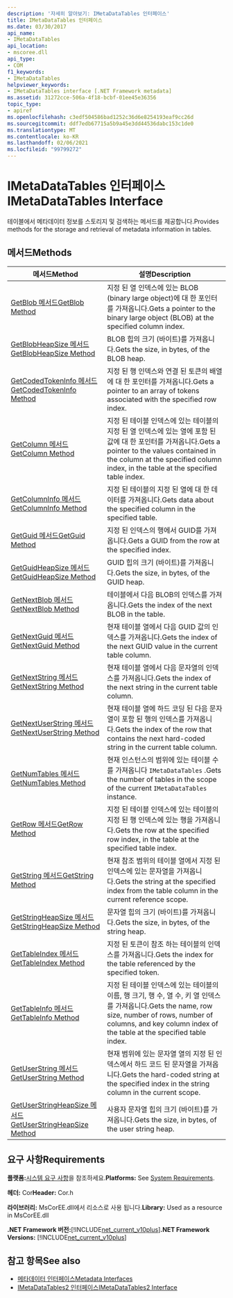 ```yaml
---
description: '자세히 알아보기: IMetaDataTables 인터페이스'
title: IMetaDataTables 인터페이스
ms.date: 03/30/2017
api_name:
- IMetaDataTables
api_location:
- mscoree.dll
api_type:
- COM
f1_keywords:
- IMetaDataTables
helpviewer_keywords:
- IMetaDataTables interface [.NET Framework metadata]
ms.assetid: 31272cce-506a-4f18-bcbf-01ee45e36356
topic_type:
- apiref
ms.openlocfilehash: c3edf504586bad1252c36d6e8254193eaf9cc26d
ms.sourcegitcommit: ddf7edb67715a5b9a45e3dd44536dabc153c1de0
ms.translationtype: MT
ms.contentlocale: ko-KR
ms.lasthandoff: 02/06/2021
ms.locfileid: "99799272"
---
```

# <a name="imetadatatables-interface"></a><span data-ttu-id="411ff-103">IMetaDataTables 인터페이스</span><span class="sxs-lookup"><span data-stu-id="411ff-103">IMetaDataTables Interface</span></span>

<span data-ttu-id="411ff-104">테이블에서 메타데이터 정보를 스토리지 및 검색하는 메서드를 제공합니다.</span><span class="sxs-lookup"><span data-stu-id="411ff-104">Provides methods for the storage and retrieval of metadata information in tables.</span></span>  
  
## <a name="methods"></a><span data-ttu-id="411ff-105">메서드</span><span class="sxs-lookup"><span data-stu-id="411ff-105">Methods</span></span>  
  
|<span data-ttu-id="411ff-106">메서드</span><span class="sxs-lookup"><span data-stu-id="411ff-106">Method</span></span>|<span data-ttu-id="411ff-107">설명</span><span class="sxs-lookup"><span data-stu-id="411ff-107">Description</span></span>|  
|------------|-----------------|  
|[<span data-ttu-id="411ff-108">GetBlob 메서드</span><span class="sxs-lookup"><span data-stu-id="411ff-108">GetBlob Method</span></span>](imetadatatables-getblob-method.md)|<span data-ttu-id="411ff-109">지정 된 열 인덱스에 있는 BLOB (binary large object)에 대 한 포인터를 가져옵니다.</span><span class="sxs-lookup"><span data-stu-id="411ff-109">Gets a pointer to the binary large object (BLOB) at the specified column index.</span></span>|  
|[<span data-ttu-id="411ff-110">GetBlobHeapSize 메서드</span><span class="sxs-lookup"><span data-stu-id="411ff-110">GetBlobHeapSize Method</span></span>](imetadatatables-getblobheapsize-method.md)|<span data-ttu-id="411ff-111">BLOB 힙의 크기 (바이트)를 가져옵니다.</span><span class="sxs-lookup"><span data-stu-id="411ff-111">Gets the size, in bytes, of the BLOB heap.</span></span>|  
|[<span data-ttu-id="411ff-112">GetCodedTokenInfo 메서드</span><span class="sxs-lookup"><span data-stu-id="411ff-112">GetCodedTokenInfo Method</span></span>](imetadatatables-getcodedtokeninfo-method.md)|<span data-ttu-id="411ff-113">지정 된 행 인덱스와 연결 된 토큰의 배열에 대 한 포인터를 가져옵니다.</span><span class="sxs-lookup"><span data-stu-id="411ff-113">Gets a pointer to an array of tokens associated with the specified row index.</span></span>|  
|[<span data-ttu-id="411ff-114">GetColumn 메서드</span><span class="sxs-lookup"><span data-stu-id="411ff-114">GetColumn Method</span></span>](imetadatatables-getcolumn-method.md)|<span data-ttu-id="411ff-115">지정 된 테이블 인덱스에 있는 테이블의 지정 된 열 인덱스에 있는 열에 포함 된 값에 대 한 포인터를 가져옵니다.</span><span class="sxs-lookup"><span data-stu-id="411ff-115">Gets a pointer to the values contained in the column at the specified column index, in the table at the specified table index.</span></span>|  
|[<span data-ttu-id="411ff-116">GetColumnInfo 메서드</span><span class="sxs-lookup"><span data-stu-id="411ff-116">GetColumnInfo Method</span></span>](imetadatatables-getcolumninfo-method.md)|<span data-ttu-id="411ff-117">지정 된 테이블의 지정 된 열에 대 한 데이터를 가져옵니다.</span><span class="sxs-lookup"><span data-stu-id="411ff-117">Gets data about the specified column in the specified table.</span></span>|  
|[<span data-ttu-id="411ff-118">GetGuid 메서드</span><span class="sxs-lookup"><span data-stu-id="411ff-118">GetGuid Method</span></span>](imetadatatables-getguid-method.md)|<span data-ttu-id="411ff-119">지정 된 인덱스의 행에서 GUID를 가져옵니다.</span><span class="sxs-lookup"><span data-stu-id="411ff-119">Gets a GUID from the row at the specified index.</span></span>|  
|[<span data-ttu-id="411ff-120">GetGuidHeapSize 메서드</span><span class="sxs-lookup"><span data-stu-id="411ff-120">GetGuidHeapSize Method</span></span>](imetadatatables-getguidheapsize-method.md)|<span data-ttu-id="411ff-121">GUID 힙의 크기 (바이트)를 가져옵니다.</span><span class="sxs-lookup"><span data-stu-id="411ff-121">Gets the size, in bytes, of the GUID heap.</span></span>|  
|[<span data-ttu-id="411ff-122">GetNextBlob 메서드</span><span class="sxs-lookup"><span data-stu-id="411ff-122">GetNextBlob Method</span></span>](imetadatatables-getnextblob-method.md)|<span data-ttu-id="411ff-123">테이블에서 다음 BLOB의 인덱스를 가져옵니다.</span><span class="sxs-lookup"><span data-stu-id="411ff-123">Gets the index of the next BLOB in the table.</span></span>|  
|[<span data-ttu-id="411ff-124">GetNextGuid 메서드</span><span class="sxs-lookup"><span data-stu-id="411ff-124">GetNextGuid Method</span></span>](imetadatatables-getnextguid-method.md)|<span data-ttu-id="411ff-125">현재 테이블 열에서 다음 GUID 값의 인덱스를 가져옵니다.</span><span class="sxs-lookup"><span data-stu-id="411ff-125">Gets the index of the next GUID value in the current table column.</span></span>|  
|[<span data-ttu-id="411ff-126">GetNextString 메서드</span><span class="sxs-lookup"><span data-stu-id="411ff-126">GetNextString Method</span></span>](imetadatatables-getnextstring-method.md)|<span data-ttu-id="411ff-127">현재 테이블 열에서 다음 문자열의 인덱스를 가져옵니다.</span><span class="sxs-lookup"><span data-stu-id="411ff-127">Gets the index of the next string in the current table column.</span></span>|  
|[<span data-ttu-id="411ff-128">GetNextUserString 메서드</span><span class="sxs-lookup"><span data-stu-id="411ff-128">GetNextUserString Method</span></span>](imetadatatables-getnextuserstring-method.md)|<span data-ttu-id="411ff-129">현재 테이블 열에 하드 코딩 된 다음 문자열이 포함 된 행의 인덱스를 가져옵니다.</span><span class="sxs-lookup"><span data-stu-id="411ff-129">Gets the index of the row that contains the next hard-coded string in the current table column.</span></span>|  
|[<span data-ttu-id="411ff-130">GetNumTables 메서드</span><span class="sxs-lookup"><span data-stu-id="411ff-130">GetNumTables Method</span></span>](imetadatatables-getnumtables-method.md)|<span data-ttu-id="411ff-131">현재 인스턴스의 범위에 있는 테이블 수를 가져옵니다 `IMetaDataTables` .</span><span class="sxs-lookup"><span data-stu-id="411ff-131">Gets the number of tables in the scope of the current `IMetaDataTables` instance.</span></span>|  
|[<span data-ttu-id="411ff-132">GetRow 메서드</span><span class="sxs-lookup"><span data-stu-id="411ff-132">GetRow Method</span></span>](imetadatatables-getrow-method.md)|<span data-ttu-id="411ff-133">지정 된 테이블 인덱스에 있는 테이블의 지정 된 행 인덱스에 있는 행을 가져옵니다.</span><span class="sxs-lookup"><span data-stu-id="411ff-133">Gets the row at the specified row index, in the table at the specified table index.</span></span>|  
|[<span data-ttu-id="411ff-134">GetString 메서드</span><span class="sxs-lookup"><span data-stu-id="411ff-134">GetString Method</span></span>](imetadatatables-getstring-method.md)|<span data-ttu-id="411ff-135">현재 참조 범위의 테이블 열에서 지정 된 인덱스에 있는 문자열을 가져옵니다.</span><span class="sxs-lookup"><span data-stu-id="411ff-135">Gets the string at the specified index from the table column in the current reference scope.</span></span>|  
|[<span data-ttu-id="411ff-136">GetStringHeapSize 메서드</span><span class="sxs-lookup"><span data-stu-id="411ff-136">GetStringHeapSize Method</span></span>](imetadatatables-getstringheapsize-method.md)|<span data-ttu-id="411ff-137">문자열 힙의 크기 (바이트)를 가져옵니다.</span><span class="sxs-lookup"><span data-stu-id="411ff-137">Gets the size, in bytes, of the string heap.</span></span>|  
|[<span data-ttu-id="411ff-138">GetTableIndex 메서드</span><span class="sxs-lookup"><span data-stu-id="411ff-138">GetTableIndex Method</span></span>](imetadatatables-gettableindex-method.md)|<span data-ttu-id="411ff-139">지정 된 토큰이 참조 하는 테이블의 인덱스를 가져옵니다.</span><span class="sxs-lookup"><span data-stu-id="411ff-139">Gets the index for the table referenced by the specified token.</span></span>|  
|[<span data-ttu-id="411ff-140">GetTableInfo 메서드</span><span class="sxs-lookup"><span data-stu-id="411ff-140">GetTableInfo Method</span></span>](imetadatatables-gettableinfo-method.md)|<span data-ttu-id="411ff-141">지정 된 테이블 인덱스에 있는 테이블의 이름, 행 크기, 행 수, 열 수, 키 열 인덱스를 가져옵니다.</span><span class="sxs-lookup"><span data-stu-id="411ff-141">Gets the name, row size, number of rows, number of columns, and key column index of the table at the specified table index.</span></span>|  
|[<span data-ttu-id="411ff-142">GetUserString 메서드</span><span class="sxs-lookup"><span data-stu-id="411ff-142">GetUserString Method</span></span>](imetadatatables-getuserstring-method.md)|<span data-ttu-id="411ff-143">현재 범위에 있는 문자열 열의 지정 된 인덱스에서 하드 코드 된 문자열을 가져옵니다.</span><span class="sxs-lookup"><span data-stu-id="411ff-143">Gets the hard-coded string at the specified index in the string column in the current scope.</span></span>|  
|[<span data-ttu-id="411ff-144">GetUserStringHeapSize 메서드</span><span class="sxs-lookup"><span data-stu-id="411ff-144">GetUserStringHeapSize Method</span></span>](imetadatatables-getuserstringheapsize-method.md)|<span data-ttu-id="411ff-145">사용자 문자열 힙의 크기 (바이트)를 가져옵니다.</span><span class="sxs-lookup"><span data-stu-id="411ff-145">Gets the size, in bytes, of the user string heap.</span></span>|  
  
## <a name="requirements"></a><span data-ttu-id="411ff-146">요구 사항</span><span class="sxs-lookup"><span data-stu-id="411ff-146">Requirements</span></span>  

 <span data-ttu-id="411ff-147">**플랫폼:**[시스템 요구 사항](../../get-started/system-requirements.md)을 참조하세요.</span><span class="sxs-lookup"><span data-stu-id="411ff-147">**Platforms:** See [System Requirements](../../get-started/system-requirements.md).</span></span>  
  
 <span data-ttu-id="411ff-148">**헤더:** Cor</span><span class="sxs-lookup"><span data-stu-id="411ff-148">**Header:** Cor.h</span></span>  
  
 <span data-ttu-id="411ff-149">**라이브러리:** MsCorEE.dll에서 리소스로 사용 됩니다.</span><span class="sxs-lookup"><span data-stu-id="411ff-149">**Library:** Used as a resource in MsCorEE.dll</span></span>  
  
 <span data-ttu-id="411ff-150">**.NET Framework 버전:**[!INCLUDE[net_current_v10plus](../../../../includes/net-current-v10plus-md.md)]</span><span class="sxs-lookup"><span data-stu-id="411ff-150">**.NET Framework Versions:** [!INCLUDE[net_current_v10plus](../../../../includes/net-current-v10plus-md.md)]</span></span>  
  
## <a name="see-also"></a><span data-ttu-id="411ff-151">참고 항목</span><span class="sxs-lookup"><span data-stu-id="411ff-151">See also</span></span>

- [<span data-ttu-id="411ff-152">메타데이터 인터페이스</span><span class="sxs-lookup"><span data-stu-id="411ff-152">Metadata Interfaces</span></span>](metadata-interfaces.md)
- [<span data-ttu-id="411ff-153">IMetaDataTables2 인터페이스</span><span class="sxs-lookup"><span data-stu-id="411ff-153">IMetaDataTables2 Interface</span></span>](imetadatatables2-interface.md)

